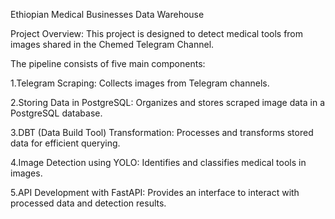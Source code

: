Ethiopian Medical Businesses Data Warehouse

Project Overview: This project is designed to detect medical tools from images shared in the Chemed Telegram Channel. 

The pipeline consists of five main components:

1.Telegram Scraping: Collects images from Telegram channels.

2.Storing Data in PostgreSQL: Organizes and stores scraped image data in a PostgreSQL database.

3.DBT (Data Build Tool) Transformation: Processes and transforms stored data for efficient querying.

4.Image Detection using YOLO: Identifies and classifies medical tools in images.

5.API Development with FastAPI: Provides an interface to interact with processed data and detection results.
